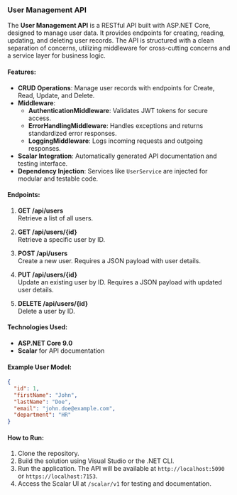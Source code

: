 ### User Management API

The **User Management API** is a RESTful API built with ASP.NET Core, designed to manage user data. It provides endpoints for creating, reading, updating, and deleting user records. The API is structured with a clean separation of concerns, utilizing middleware for cross-cutting concerns and a service layer for business logic.

#### Features:
- **CRUD Operations**: Manage user records with endpoints for Create, Read, Update, and Delete.
- **Middleware**:
  - **AuthenticationMiddleware**: Validates JWT tokens for secure access.
  - **ErrorHandlingMiddleware**: Handles exceptions and returns standardized error responses.
  - **LoggingMiddleware**: Logs incoming requests and outgoing responses.
- **Scalar Integration**: Automatically generated API documentation and testing interface.
- **Dependency Injection**: Services like `UserService` are injected for modular and testable code.

#### Endpoints:
1. **GET /api/users**  
   Retrieve a list of all users.

2. **GET /api/users/{id}**  
   Retrieve a specific user by ID.

3. **POST /api/users**  
   Create a new user. Requires a JSON payload with user details.

4. **PUT /api/users/{id}**  
   Update an existing user by ID. Requires a JSON payload with updated user details.

5. **DELETE /api/users/{id}**  
   Delete a user by ID.

#### Technologies Used:
- **ASP.NET Core 9.0**
- **Scalar** for API documentation

#### Example User Model:
```json
{
  "id": 1,
  "firstName": "John",
  "lastName": "Doe",
  "email": "john.doe@example.com",
  "department": "HR"
}
```

#### How to Run:
1. Clone the repository.
2. Build the solution using Visual Studio or the .NET CLI.
3. Run the application. The API will be available at `http://localhost:5090` or `https://localhost:7153`.
4. Access the Scalar UI at `/scalar/v1` for testing and documentation.
